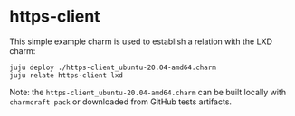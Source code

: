 # https-client

This simple example charm is used to establish a relation with the LXD charm:

```shell
juju deploy ./https-client_ubuntu-20.04-amd64.charm
juju relate https-client lxd
```

Note: the `https-client_ubuntu-20.04-amd64.charm` can be built locally with `charmcraft pack` or downloaded from GitHub tests artifacts.
